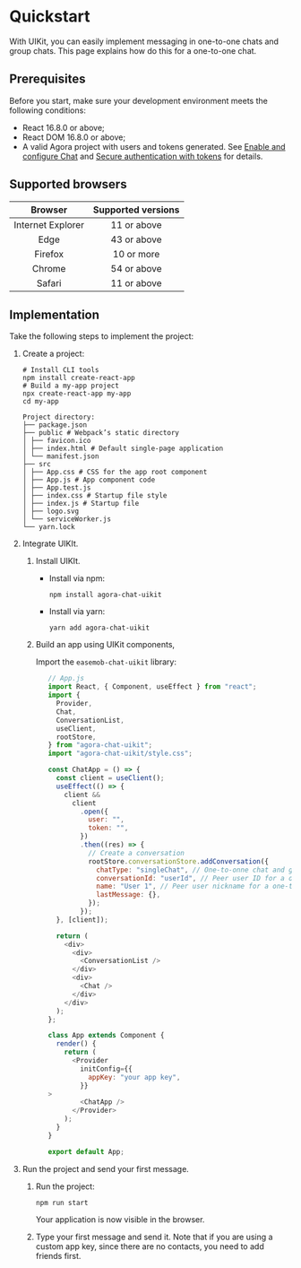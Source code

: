 # Quickstart

With UIKit, you can easily implement messaging in one-to-one chats and group chats. This page explains how do this for a one-to-one chat.

## Prerequisites

Before you start, make sure your development environment meets the following conditions:

- React 16.8.0 or above;
- React DOM 16.8.0 or above;
- A valid Agora project with users and tokens generated. See [Enable and configure Chat](https://docs.agora.io/en/agora-chat/get-started/enable) and [Secure authentication with tokens](https://docs.agora.io/en/agora-chat/develop/authentication) for details. 

## Supported browsers

|      Browser      | Supported versions |
|:-----------------:|:------------------:|
| Internet Explorer |    11 or above     |
|       Edge        |    43 or above     |
|      Firefox      |     10 or more     |
|      Chrome       |    54 or above     |
|      Safari       |    11 or above     |

## Implementation

Take the following steps to implement the project:

1. Create a project:

    ```
    # Install CLI tools
    npm install create-react-app
    # Build a my-app project
    npx create-react-app my-app
    cd my-app
    ```
    
    ```
    Project directory:
    ├── package.json
    ├── public # Webpack’s static directory
    │ ├── favicon.ico
    │ ├── index.html # Default single-page application
    │ └── manifest.json
    ├── src
    │ ├── App.css # CSS for the app root component
    │ ├── App.js # App component code
    │ ├── App.test.js
    │ ├── index.css # Startup file style
    │ ├── index.js # Startup file
    │ ├── logo.svg
    │ └── serviceWorker.js
    └── yarn.lock
    ```

1. Integrate UIKIt.

   1. Install UIKIt.

       - Install via npm:
    
           ```
           npm install agora-chat-uikit
           ```
    
       - Install via yarn:
    
           ```
           yarn add agora-chat-uikit
           ```
   
   1. Build an app using UIKit components,
    
      Import the `easemob-chat-uikit` library:
    
       ```javascript
          // App.js
          import React, { Component, useEffect } from "react";
          import {
            Provider,
            Chat,
            ConversationList,
            useClient,
            rootStore,
          } from "agora-chat-uikit";
          import "agora-chat-uikit/style.css";
    
          const ChatApp = () => {
            const client = useClient();
            useEffect(() => {
              client &&
                client
                  .open({
                    user: "",
                    token: "",
                  })
                  .then((res) => {
                    // Create a conversation
                    rootStore.conversationStore.addConversation({
                      chatType: "singleChat", // One-to-onne chat and group chat are 'singleChat' and 'groupChat', respectively.
                      conversationId: "userId", // Peer user ID for a one-to-one chat, group ID for a group chat.
                      name: "User 1", // Peer user nickname for a one-to-one chat, group name for a group chat.
                      lastMessage: {},
                    });
                  });
            }, [client]);
    
            return (
              <div>
                <div>
                  <ConversationList />
                </div>
                <div>
                  <Chat />
                </div>
              </div>
            );
          };
    
          class App extends Component {
            render() {
              return (
                <Provider
                  initConfig={{
                    appKey: "your app key",
                  }}
          >
                  <ChatApp />
                </Provider>
              );
            }
          }
    
          export default App;
       ```

3. Run the project and send your first message.

   1. Run the project:

       ```
       npm run start
       ```
   
       Your application is now visible in the browser.

   1. Type your first message and send it. Note that if you are using a custom app key, since there are no contacts, you need to add friends first.




